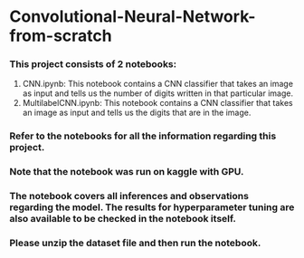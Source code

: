 # Convolutional-Neural-Network-from-scratch

### This project consists of 2 notebooks:
1. CNN.ipynb: This notebook contains a CNN classifier that takes an image as input and tells us the number of digits written in that particular image.
2. MultilabelCNN.ipynb: This notebook contains a CNN classifier that takes an image as input and tells us the digits that are in the image.

### Refer to the notebooks for all the information regarding this project.

### Note that the notebook was run on kaggle with GPU.

### The notebook covers all inferences and observations regarding the model. The results for hyperparameter tuning are also available to be checked in the notebook itself.

### Please unzip the dataset file and then run the notebook.